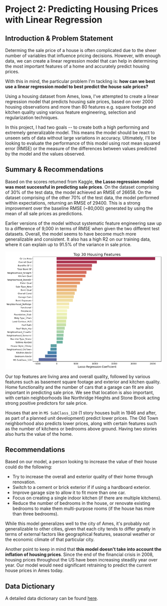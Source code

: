 # Project 2: Predicting Housing Prices with Linear Regression

## Introduction & Problem Statement

Determing the sale price of a house is often complicated due to the sheer number of variables that influence pricing decisions. However, with enough data, we can create a linear regression model that can help in determining the most important features of a home and accurately predict housing prices.

With this in mind, the particular problem I'm tackling is: <b>how can we best use a linear regression model to best predict the house sale prices?</b>

Using a housing dataset from Ames, Iowa, I've attempted to create a linear regression model that predicts housing sale prices, based on over 2000 housing observations and more than 80 features e.g. square footage and kitchen quality using various feature engineering, selection and regularization techniques.

In this project, I had two goals -- to create both a high performing and extremely generalizable model. This means the model should be react to unseen sets of data without large variations in accuracy. Ultimately, I'll be looking to evaluate the performance of this model using root mean squared error (RMSE) or the measure of the differences between values predicted by the model and the values observed.

## Summary & Recommendations
Based on the scores returned from Kaggle, <b>the Lasso regression model was most successful in predicting sale prices</b>. On the dataset comprising of 30% of the test data, the model achieved an RMSE of 26658. On the dataset comprising of the other 70% of the test data, the model performed within expectations, returning an RMSE of 29400. This is a strong improvement over the baseline RMSE (~80,000) generated by using the mean of all sale prices as predictions.

Earlier versions of the model without systematic feature engineering saw up to a difference of 9,000 in terms of RMSE when given the two different test datasets. Overall, the model seems to have become much more generalizable and consistent. It also has a high R2 on our training data, where it can explain up to 91.5% of the variance in sale price.

<img src="./assets/top_coefficients.png" width=800 align = center>

Our top features are living area and overall quality, followed by various features such as basement square footage and exterior and kitchen quality. Home functionality and the number of cars that a garage can fit are also important in predicting sale price. We see that location is also important, with certain neighborhoods like Northridge Hieghts and Stone Brook acting strong positive predictors for sale price.

Houses that are in `MS SubClass_120` (1 story houses built in 1946 and after, as part of a planned unit development) predict lower prices. The Old Town neighborhood also predicts lower prices, along with certain features such as the number of kitchens or bedrooms above ground. Having two stories also hurts the value of the home.

## Recommendations
Based on our model, a person looking to increase the value of their house could do the following:
- Try to increase the overall and exterior quality of their home through renovation.
- Switch to a cement or brick exterior if if using a hardboard exterior.
- Improve garage size to allow it to fit more than one car.
- Focus on creating a single indoor kitchen (if there are multiple kitchens).
- Reduce the number of bedrooms in the house, or renovate existing bedrooms to make them multi-purpose rooms (if the house has more than three bedrooms).

While this model generalizes well to the city of Ames, it's probably not generalizable to other cities, given that each city tends to differ greatly in terms of external factors like geographical features, seasonal weather or the economic climate of that particular city.

Another point to keep in mind that <b>this model doesn't take into account the inflation of housing prices</b>. Since the end of the financial crisis in 2008, housing prices throughout the US have been increasing steadily year over year. Our model would need significant retraining to predict the current house prices in Ames today.


## Data Dictionary
A detailed data dictionary can be found [here](http://jse.amstat.org/v19n3/decock/DataDocumentation.txt).